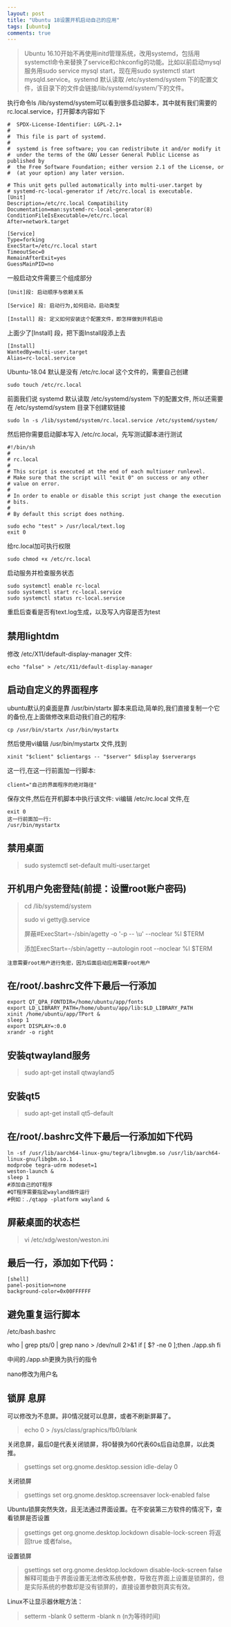 ```yaml
---
layout: post
title: "Ubuntu 18设置开机启动自己的应用"
tags: [ubuntu]
comments: true
---
```


> Ubuntu 16.10开始不再使用initd管理系统，改用systemd，包括用systemctl命令来替换了service和chkconfig的功能。比如以前启动mysql服务用sudo service mysql start，现在用sudo systemctl start mysqld.service。systemd 默认读取 /etc/systemd/system 下的配置文件，该目录下的文件会链接/lib/systemd/system/下的文件。

执行命令ls /lib/systemd/system可以看到很多启动脚本，其中就有我们需要的rc.local.service，打开脚本内容如下
```
#  SPDX-License-Identifier: LGPL-2.1+
#
#  This file is part of systemd.
#
#  systemd is free software; you can redistribute it and/or modify it
#  under the terms of the GNU Lesser General Public License as published by
#  the Free Software Foundation; either version 2.1 of the License, or
#  (at your option) any later version.

# This unit gets pulled automatically into multi-user.target by
# systemd-rc-local-generator if /etc/rc.local is executable.
[Unit]
Description=/etc/rc.local Compatibility
Documentation=man:systemd-rc-local-generator(8)
ConditionFileIsExecutable=/etc/rc.local
After=network.target

[Service]
Type=forking
ExecStart=/etc/rc.local start
TimeoutSec=0
RemainAfterExit=yes
GuessMainPID=no
```
一般启动文件需要三个组成部分
```
[Unit]段: 启动顺序与依赖关系

[Service] 段: 启动行为,如何启动，启动类型

[Install] 段: 定义如何安装这个配置文件，即怎样做到开机启动
```
上面少了[Install] 段，把下面Install段添上去
```
[Install]  
WantedBy=multi-user.target  
Alias=rc-local.service
```
Ubuntu-18.04 默认是没有 /etc/rc.local 这个文件的，需要自己创建
```
sudo touch /etc/rc.local
```
前面我们说 systemd 默认读取 /etc/systemd/system 下的配置文件, 所以还需要在 /etc/systemd/system 目录下创建软链接
```
sudo ln -s /lib/systemd/system/rc.local.service /etc/systemd/system/
```
然后把你需要启动脚本写入 /etc/rc.local，先写测试脚本进行测试
```
#!/bin/sh
#
# rc.local
#
# This script is executed at the end of each multiuser runlevel.
# Make sure that the script will "exit 0" on success or any other
# value on error.
#
# In order to enable or disable this script just change the execution
# bits.
#
# By default this script does nothing.

sudo echo "test" > /usr/local/text.log
exit 0
```
给rc.local加可执行权限
```
sudo chmod +x /etc/rc.local
```
启动服务并检查服务状态
```
sudo systemctl enable rc-local
sudo systemctl start rc-local.service
sudo systemctl status rc-local.service
```
重启后查看是否有text.log生成，以及写入内容是否为test

## 禁用lightdm

修改 /etc/X11/default-display-manager 文件:
```
echo "false" > /etc/X11/default-display-manager
```
## 启动自定义的界面程序 
ubuntu默认的桌面是靠 /usr/bin/startx 脚本来启动,简单的,我们直接复制一个它的备份,在上面做修改来启动我们自己的程序:
```
cp /usr/bin/startx /usr/bin/mystartx
```
然后使用vi编辑 /usr/bin/mystartx 文件,找到
```
xinit "$client" $clientargs -- "$server" $display $serverargs
```
这一行,在这一行前面加一行脚本:
```
client="自己的界面程序的绝对路径"
```
保存文件,然后在开机脚本中执行该文件: vi编辑 /etc/rc.local 文件,在
```
exit 0
这一行前面加一行:
/usr/bin/mystartx
```



## 禁用桌面
> sudo systemctl set-default multi-user.target
## 开机用户免密登陆(前提：设置root账户密码)
> cd /lib/systemd/system
> 
> sudo vi getty@.service
> 
> 屏蔽#ExecStart=-/sbin/agetty -o '-p -- \\u' --noclear %I $TERM
> 
> 添加ExecStart=-/sbin/agetty --autologin root --noclear %I $TERM

`注意需要root用户进行免密，因为后面启动应用需要root用户`
## 在/root/.bashrc文件下最后一行添加
```
export QT_QPA_FONTDIR=/home/ubuntu/app/fonts
export LD_LIBRARY_PATH=/home/ubuntu/app/lib:$LD_LIBRARY_PATH
xinit /home/ubuntu/app/TPort &
sleep 1
export DISPLAY=:0.0
xrandr -o right
```

## 安装qtwayland服务
> sudo apt-get install qtwayland5
## 安装qt5
> sudo apt-get install qt5-default
## 在/root/.bashrc文件下最后一行添加如下代码
```
ln -sf /usr/lib/aarch64-linux-gnu/tegra/libnvgbm.so /usr/lib/aarch64-linux-gnu/libgbm.so.1
modprobe tegra-udrm modeset=1
weston-launch &
sleep 1
#添加自己的QT程序
#QT程序需要指定wayland插件运行
#例如：./qtapp -platform wayland &
```
## 屏蔽桌面的状态栏
> vi /etc/xdg/weston/weston.ini
## 最后一行，添加如下代码：
```
[shell]
panel-position=none
background-color=0x00FFFFFF
```
## 避免重复运行脚本
/etc/bash.bashrc

who | grep pts/0 | grep nano > /dev/null 2>&1
if [ $? -ne 0 ];then
        ./app.sh
fi

中间的./app.sh更换为执行的指令

nano修改为用户名

## 锁屏 息屏
可以修改为不息屏。非0情况就可以息屏，或者不刷新屏幕了。
> echo 0 > /sys/class/graphics/fb0/blank 

关闭息屏，最后0是代表关闭锁屏，将0替换为60代表60s后自动息屏，以此类推。
> gsettings set org.gnome.desktop.session idle-delay 0

关闭锁屏
> gsettings set org.gnome.desktop.screensaver lock-enabled false

Ubuntu锁屏突然失效，且无法通过界面设置。在不安装第三方软件的情况下，查看锁屏是否设置
> gsettings get org.gnome.desktop.lockdown disable-lock-screen
将返回true 或者false。

设置锁屏
> gsettings set org.gnome.desktop.lockdown disable-lock-screen false
解释可能由于界面设置无法修改系统参数，导致在界面上设置是锁屏的，但是实际系统的参数却是没有锁屏的，直接设置参数则真实有效。

Linux不让显示器休眠方法：
> setterm -blank 0
> setterm -blank n (n为等待时间)